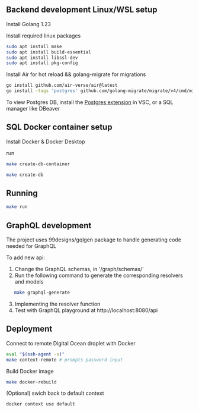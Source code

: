 
## Backend development Linux/WSL setup
Install Golang 1.23 

Install required linux packages
```bash
sudo apt install make  
sudo apt install build-essential
sudo apt install libssl-dev 
sudo apt install pkg-config
```

Install Air for hot reload && golang-migrate for migrations
```bash
go install github.com/air-verse/air@latest
go install -tags 'postgres' github.com/golang-migrate/migrate/v4/cmd/migrate@latest
```

To view Postgres DB, install the [Postgres extension](https://marketplace.visualstudio.com/items?itemName=ckolkman.vscode-postgres) in VSC, or a SQL manager like DBeaver

## SQL Docker container setup
Install Docker & Docker Desktop

run 
```bash
make create-db-container

make create-db
```

## Running 
```bash
make run
```

## GraphQL development
The project uses 99designs/gqlgen package to handle generating code needed for GraphQL

To add new api:
1. Change the GraphQL schemas, in '/graph/schemas/'
2. Run the following command to generate the corresponding resolvers and models
```bash 
   make graphql-generate
```
3. Implementing the resolver function
4. Test with GraphQL playground at http://localhost:8080/api

## Deployment 

Connect to remote Digital Ocean droplet with Docker 
```bash
eval "$(ssh-agent -s)"
make context-remote # prompts password input
```

Build Docker image
```bash
make docker-rebuild
```

(Optional) swich back to default context
```
docker context use default
```


